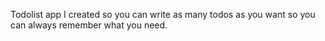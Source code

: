 Todolist app I created so you can write as many todos as you want so you can always remember what you need.
